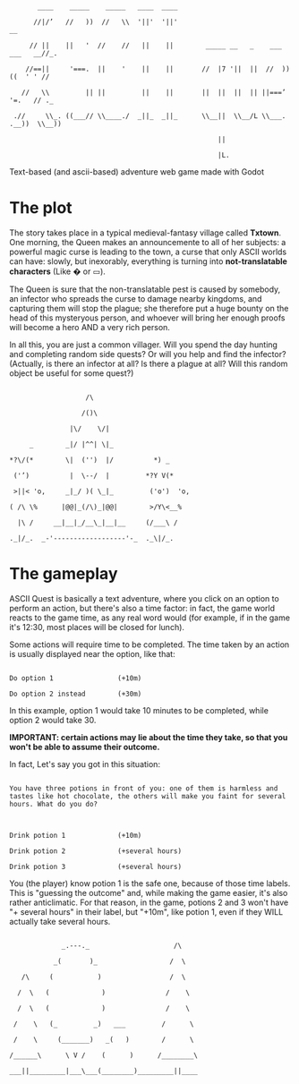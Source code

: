 <pre><code>
       ____    _____    _____   ____  ____                                           <br/>
      //|/’   //   ))  //   \\  '||'  '||'                                      __   <br/>
     // ||    ||   '  //    //   ||    ||        _____ __   _    ___   ___   __//_.  <br/>
    //==||     '===.  ||    '    ||    ||       //  |7 '||  ||  //  ))((  ' ' //     <br/>
   //   \\         || ||         ||    ||       ||  ||  ||  || ||===’  '=.   // ._   <br/>
 .//     \\_. ((___// \\____./  _||_  _||_      \\__||  \\__/L \\___. .__))  \\__))  <br/>
                                                    ||<br/>
                                                    |L.                      </code></pre> 
Text-based (and ascii-based) adventure web game made with Godot

# The plot
The story takes place in a typical medieval-fantasy village called **Txtown**. One morning, the Queen makes an announcemente to all of her subjects: a powerful magic curse is leading to the town, a curse that only ASCII worlds can have: slowly, but inexorably, everything is turning into **not-translatable characters** (Like � or ▭).

The Queen is sure that the non-translatable pest is caused by somebody, an infector who spreads the curse to damage nearby kingdoms, and capturing them will stop the plague; she therefore put a huge bounty on the head of this mysteryous person, and whoever will bring her enough proofs will become a hero AND a very rich person.

In all this, you are just a common villager. Will you spend the day hunting and completing random side quests? Or will you help and find the infector? (Actually, is there an infector at all? Is there a plague at all? Will this random object be useful for some quest?)

<pre><code>
                   /\      <br>
                  /()\     <br>
               |\/    \/|  <br>
     _        _|/ |^^| \|_ <br>
*?\/(*        \|  ('')  |/          *) _     <br>
 ('’)          |  \--/  |         *?Y V(*    <br>
 >||< 'o,     _|_/ )( \_|_         ('o')  'o,<br>
( /\ \%      |@@|_(/\)_|@@|        >/Y\<__%  <br>
  |\ /     __|__|_/__\_|__|__     (/___\ /   <br>
._|/_.  _-'------------------'-_  ._\|/_.    </code></pre> 

# The gameplay
ASCII Quest is basically a text adventure, where you click on an option to perform an action, but there's also a time factor: in fact, the game world reacts to the game time, as any real word would (for example, if in the game it's 12:30, most places will be closed for lunch). 

Some actions will require time to be completed. The time taken by an action is usually displayed near the option, like that:

<pre><code>
Do option 1                (+10m)<br>
Do option 2 instead        (+30m)</code></pre> 

In this example, option 1 would take 10 minutes to be completed, while option 2 would take 30.
 
**IMPORTANT: certain actions may lie about the time they take, so that you won't be able to assume their outcome.**

In fact, Let's say you got in this situation:
<pre><code>
You have three potions in front of you: one of them is harmless and tastes like hot chocolate, the others will make you faint for several hours. What do you do?<br><br>

Drink potion 1             (+10m)<br>
Drink potion 2             (+several hours)<br>
Drink potion 3             (+several hours)</code></pre> 
You (the player) know potion 1 is the safe one, because of those time labels. This is "guessing the outcome" and, while making the game easier, it's also rather anticlimatic. For that reason, in the game, potions 2 and 3 won't have "+ several hours" in their label, but "+10m", like potion 1, even if they WILL actually take several hours.

<pre><code>
             _.---._                     /\     <br>
           _(       )_                  /  \    <br>
   /\     (           )                 /  \    <br>
  /  \   (             )               /    \   <br>
  /  \   (             )               /    \   <br>
 /    \   (_         _)   ___         /      \  <br>
 /    \     (_______)   _(   )        /      \  <br>
/______\      \ V /    (      )      /________\ <br>
___||_________|___\___(________)_________||____</code></pre> 
